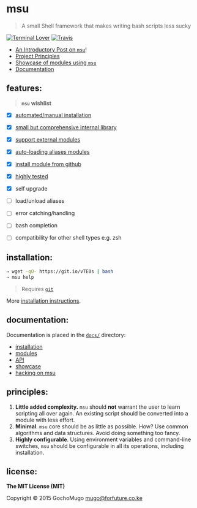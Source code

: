 
# msu

> A small Shell framework that makes writing bash scripts less sucky

[![Terminal Lover](https://img.shields.io/badge/terminal-lover-blue.svg?style=flat-square)](https://github.com/GochoMugo) [![Travis](https://img.shields.io/travis/GochoMugo/msu.svg?style=flat-square)](https://travis-ci.org/GochoMugo/msu)

* [An Introductory Post on `msu`](https://gochomugo.github.io/musings/msu-introduction/)!
* [Project Principles](#principles)
* [Showcase of modules using `msu`][showcase]
* [Documentation](#documentation)


## features:

> **`msu` wishlist**

* [x] [automated/manual installation][installation]
* [x] [small but comprehensive internal library](https://github.com/GochoMugo/msu/blob/master/docs/api.md)
* [x] [support external modules][modules]
* [x] [auto-loading aliases modules](https://github.com/GochoMugo/msu/blob/master/docs/modules.md#aliases-auto-loading)
* [x] [install module from github](https://github.com/GochoMugo/msu/blob/master/docs/modules.md#installing)
* [x] [highly tested](https://travis-ci.org/GochoMugo/msu)
* [x] self upgrade
* [ ] load/unload aliases
* [ ] error catching/handling
* [ ] bash completion
* [ ] compatibility for other shell types e.g. zsh


## installation:

```bash
⇒ wget -qO- https://git.io/vTE0s | bash
⇒ msu help
```

> Requires [`git`](http://git-scm.com/)

More [installation instructions][installation].


## documentation:

Documentation is placed in the [`docs/`](https://github.com/GochoMugo/msu/tree/master/docs/) directory:

* [installation][installation]
* [modules][modules]
* [API][api]
* [showcase][showcase]
* [hacking on msu][hacking]


<a name="principles"></a>
## principles:

1. **Little added complexity.** `msu` should **not** warrant the user to learn scripting all over again. An existing script should be converted into a module with less effort.
1. **Minimal**. `msu` core should be as little as possible. How? Use common algorithms and data structures. Avoid doing something too fancy.
1. **Highly configurable**. Using environment variables and command-line switches, `msu` should be configurable in all its operations, including installation.


## license:

__The MIT License (MIT)__

Copyright &copy; 2015 GochoMugo <mugo@forfuture.co.ke>


[installation]:https://github.com/GochoMugo/msu/tree/master/docs/installation.md "msu installation"
[modules]:https://github.com/GochoMugo/msu/tree/master/docs/modules.md "msu modules"
[api]:https://github.com/GochoMugo/msu/tree/master/docs/api.md "msu API"
[showcase]:https://github.com/GochoMugo/msu/blob/master/docs/showcase.md "showcase of modules using msu"
[hacking]:https://github.com/GochoMugo/msu/blob/master/docs/hack.md "Hacking on msu"


